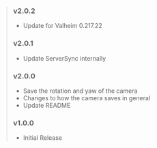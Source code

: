 > ### v2.0.2
> - Update for Valheim 0.217.22
> ### v2.0.1
> - Update ServerSync internally
> ### v2.0.0
> - Save the rotation and yaw of the camera
> - Changes to how the camera saves in general
> - Update README
> ### v1.0.0
> - Initial Release